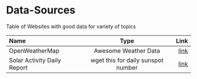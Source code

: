 Data-Sources
============

Table of Websites with good data for variety of topics


| Name | Type | Link |
| :--- | :---:| ---: |
| OpenWeatherMap | Awesome Weather Data | [link](http://openweathermap.org/) |
| Solar Activity Daily Report | wget this for daily sunspot number | [link](http://soiltest.umass.edu/ordering-information) |
